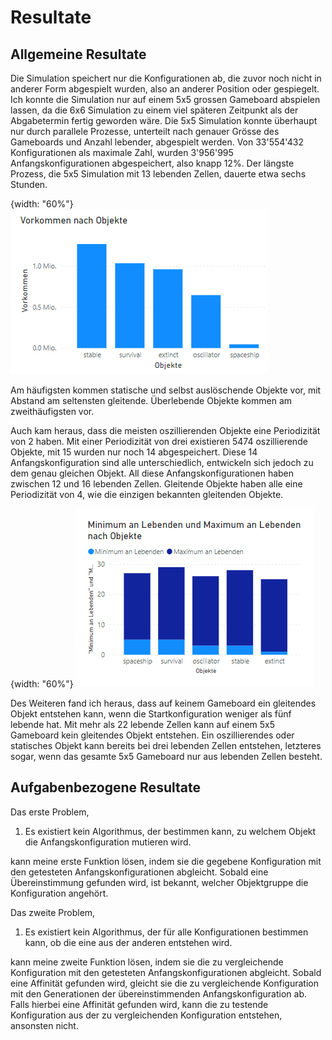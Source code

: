 # Resultate

## Allgemeine Resultate

Die Simulation speichert nur die Konfigurationen ab, die zuvor noch nicht in anderer Form abgespielt wurden, also an anderer Position oder gespiegelt. Ich konnte die Simulation nur auf einem 5x5 grossen Gameboard abspielen lassen, da die 6x6 Simulation zu einem viel späteren Zeitpunkt als der Abgabetermin fertig geworden wäre. Die 5x5 Simulation konnte überhaupt nur durch parallele Prozesse, unterteilt nach genauer Grösse des Gameboards und Anzahl lebender, abgespielt werden. Von 33'554'432 Konfigurationen als maximale Zahl, wurden 3'956'995 Anfangskonfigurationen abgespeichert, also knapp 12%. Der längste Prozess, die 5x5 Simulation mit 13 lebenden Zellen, dauerte etwa sechs Stunden. 


{width: "60%"}
![Abb. 14: Säulendiagramm zu Objekten](occurence_of_objects.png)   

Am häufigsten kommen statische und selbst auslöschende Objekte vor, mit Abstand am seltensten gleitende. Überlebende Objekte kommen am zweithäufigsten vor.

Auch kam heraus, dass die meisten oszillierenden Objekte eine Periodizität von 2 haben. Mit einer Periodizität von drei existieren 5474 oszillierende Objekte, mit 15 wurden nur noch 14 abgespeichert. Diese 14 Anfangskonfiguration sind alle unterschiedlich, entwickeln sich jedoch zu dem genau gleichen Objekt. All diese Anfangskonfigurationen haben zwischen 12 und 16 lebenden Zellen. 
Gleitende Objekte haben alle eine Periodizität von 4, wie die einzigen bekannten gleitenden Objekte.

{width: "60%"}
![Abb. 14: Säulendiagramm zu Objekten nach Lebenden](objects_compared_alive.png)  

Des Weiteren fand ich heraus, dass auf keinem Gameboard ein gleitendes Objekt entstehen kann, wenn die Startkonfiguration weniger als fünf lebende hat. Mit mehr als 22 lebende Zellen kann auf einem 5x5 Gameboard kein gleitendes Objekt entstehen. Ein oszillierendes oder statisches Objekt kann bereits bei drei lebenden Zellen entstehen, letzteres sogar, wenn das gesamte 5x5 Gameboard nur aus lebenden Zellen besteht.     

## Aufgabenbezogene Resultate

Das erste Problem,

1. Es existiert kein Algorithmus, der bestimmen kann, zu welchem Objekt die Anfangskonfiguration mutieren wird.

kann meine erste Funktion lösen, indem sie die gegebene Konfiguration mit den getesteten Anfangskonfigurationen abgleicht. Sobald eine Übereinstimmung gefunden wird, ist bekannt, welcher Objektgruppe die Konfiguration angehört.


Das zweite Problem,

1. Es existiert kein Algorithmus, der für alle Konfigurationen bestimmen kann, ob die eine aus der anderen entstehen wird.

kann meine zweite Funktion lösen, indem sie die zu vergleichende Konfiguration mit den getesteten Anfangskonfigurationen abgleicht. Sobald eine Affinität gefunden wird, gleicht sie die zu vergleichende Konfiguration mit den Generationen der übereinstimmenden Anfangskonfiguration ab. Falls hierbei eine Affinität gefunden wird, kann die zu testende Konfiguration aus der zu vergleichenden Konfiguration entstehen, ansonsten nicht.   


